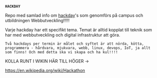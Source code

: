 

**`HACKDAY`**

Repo med samlad info om <a href="http://hackdaymanifesto.com/">hackday</a>'s som genomförs på campus och utbildningen Webbutveckling!!!!!    

Varje hackday har ett specifikt tema. Temat är alltid kopplat till teknik som har med webbutveckling och digital infrastruktur att göra.    

`Två hackdays per termin är målet och syftet är att nörda, kötta, programmera - hårdvara, mjukvara, webb, linux, devops, IoT, ja allt som finns! Och med detta ska vi skapa och ha kul!!!!`


KOLLA RUNT I WIKIN HÄR TILL HÖGER ->




https://en.wikipedia.org/wiki/Hackathon  

